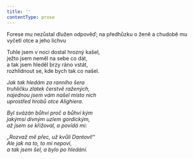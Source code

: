 ```yaml
---
title: ''
contentType: prose
---
```


Forese mu nezůstal dlužen odpověď; na předhůzku o ženě a chudobě mu vyčetl otce a jeho lichvu

  

Tuhle jsem v noci dostal hrozný kašel,  
ježto jsem neměl na sebe co dát,  
a tak jsem hleděl brzy ráno vstát,  
rozhlídnout se, kde bych tak co našel.

_Jak tak hledám za ranního šera  
truhličku zlatek čerstvě ražených,  
najednou jsem vám našel místo nich  
uprostřed hrobů otce Alighiera._

_Byl svázán bůhví proč a bůhví kým  
jakýmsi divným uzlem gordickým,  
až jsem se křižoval, a povídá mi:_

_„Rozvaž mě přec, už kvůli Dantovi!“  
Ale jak na to, to mi nepoví,  
a tak jsem šel, a bylo po hledání._
